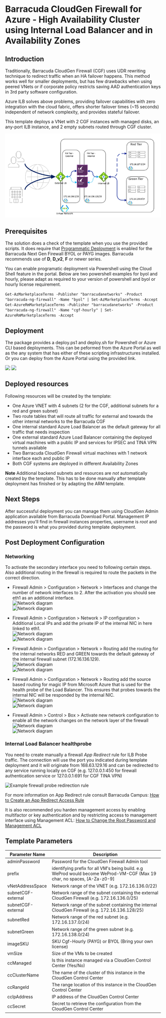 # Barracuda CloudGen Firewall for Azure - High Availability Cluster using Internal Load Balancer and in Availability Zones

## Introduction

Traditionally, Barracuda CloudGen Firewall (CGF) uses UDR rewriting technique to redirect traffic when an HA failover happens. This method works well for smaller deployments, but has few drawbacks when using peered VNets or if corporate policy restricts saving AAD authentication keys in 3rd party software configuration.

Azure ILB solves above problems, providing failover capabilities with zero integration with the cloud fabric, offers shorter failover times (~15 seconds) independent of network complexity, and provides stateful failover.

This template deploys a VNet with 2 CGF instances with managed disks, an any-port ILB instance, and 2 empty subnets routed through CGF cluster.

![Network diagram](images/cgf-ha-2nic-elb-ilb.png)

## Prerequisites

The solution does a check of the template when you use the provided scripts. It does require that [Programmatic Deployment](https://azure.microsoft.com/en-us/blog/working-with-marketplace-images-on-azure-resource-manager/) is enabled for the Barracuda Next Gen Firewall BYOL or PAYG images. Barracuda recommends use of **D**, **D_v2**, **F** or newer series. 

You can enable programatic deployment via Powershell using the Cloud Shell feature in the portal. Below are two powershell examples for byol and hourly, please adapt as required to your version of powershell and byol or hourly license requirement.

`Get-AzMarketplaceTerms -Publisher "barracudanetworks" -Product "barracuda-ng-firewall" -Name "byol" | Set-AzMarketplaceTerms -Accept`
`Get-AzureRmMarketplaceTerms -Publisher "barracudanetworks" -Product "barracuda-ng-firewall" -Name "cgf-hourly" | Set-AzureRmMarketplaceTerms -Accept`

## Deployment

The package provides a deploy.ps1 and deploy.sh for Powershell or Azure CLI based deployments. This can be peformed from the Azure Portal as well as the any system that has either of these scripting infrastructures installed. Or you can deploy from the Azure Portal using the provided link.

<a href="https://portal.azure.com/#create/Microsoft.Template/uri/https%3A%2F%2Fraw.githubusercontent.com%2Fbarracudanetworks%2Fngf-azure-templates%2Fmaster%2Fcontrib%2FCGF-Quickstart-HA-2NIC-AZ-ELB-ILB-STD%2Fazuredeploy.json" target="_blank"><img src="https://aka.ms/deploytoazurebutton"/></a>
<a href="http://armviz.io/#/?load=https%3A%2F%2Fraw.githubusercontent.com%2Fbarracudanetworks%2Fngf-azure-templates%2Fmaster%2Fcontrib%2FCGF-Quickstart-HA-2NIC-Az-ELB-ILB-STD%2Fazuredeploy.json" target="_blank">
    <img src="http://armviz.io/visualizebutton.png"/>
</a>

## Deployed resources
Following resources will be created by the template:
- One Azure VNET with 4 subnets (2 for the CGF, additional subnets for a red and green subnet)
- Two route tables that will route all traffic for external and towards the other internal networks to the Barracuda CGF
- One internal standard Azure Load Balancer as the default gateway for all traffic that needs inspection
- One external standard Azure Load Balancer containing the deployed virtual machines with a public IP and services for IPSEC and TINA VPN tunnels available
- Two Barracuda CloudGen Firewall virtual machines with 1 network interface each and public IP
- Both CGF systems are deployed in different Availability Zones

**Note** Additional backend subnets and resources are *not* automatically created by the template. This has to be done manually after template deployment has finished or by adapting the ARM template.

## Next Steps

After successful deployment you can manage them using CloudGen Admin application available from Barracuda Download Portal. Management IP addresses you'll find in firewall instances properties, username is *root* and the password is what you provided during template deployment.

## Post Deployment Configuration

### Networking

To activate the secondary interface you need to following certain steps. Also additional routing in the firewall is required to route the packets in the correct direction. 

- Firewall Admin > Configuration > Network > Interfaces and change the number of network interfaces to 2. After the activation you should see eth1 as an additional interface. <br/>
![Network diagram](images/cgf-ha-2nic-network1.png) <br/>
![Network diagram](images/cgf-ha-2nic-network2.png)

- Firewall Admin > Configuration > Network > IP configuration > Additional Local IPs and add the private IP of the internal NIC in here linked to eth1. <br/>
![Network diagram](images/cgf-ha-2nic-network3.png) <br/>
![Network diagram](images/cgf-ha-2nic-network4.png)

- Firewall Admin > Configuration > Network > Routing add the routing for the internal networks RED and GREEN towards the default gateway of the internal firewall subnet (172.16.136.129).<br/>
![Network diagram](images/cgf-ha-2nic-network5.png) <br/>
![Network diagram](images/cgf-ha-2nic-network6.png)

- Firewall Admin > Configuration > Network > Routing add the source based routing for magic IP from Microsoft Azure that is used for the health probe of the Load Balancer. This ensures that probes towards the internal NIC will be responded by the internal NIC. <br/>
![Network diagram](images/cgf-ha-2nic-network7.png) <br/>
![Network diagram](images/cgf-ha-2nic-network8.png)

- Firewall Admin > Control > Box > Activate new network configuration to enable all the network changes on the network layer of the firewall <br/>
![Network diagram](images/cgf-ha-2nic-network9.png) <br/>
![Network diagram](images/cgf-ha-2nic-network10.png) <br/>

### Internal Load Balancer healthprobe

You need to create manually a firewall *App Redirect* rule for ILB Probe traffic. The connection will use the port you indicated during template deployment and it will originate from 168.63.129.16 and can be redirected to any service running locally on CGF (e.g. 127.0.0.1:450 for firewall authentication service or 127.0.0.1:691 for CGF TINA VPN)

![Example firewall probe redirection rule](images/ProbeFirewallRule.png)

For more information on App Redirect rule consult Barracuda Campus: [How to Create an App Redirect Access Rule](https://campus.barracuda.com/doc/98210201/)

It is also recommended you harden management access by enabling multifactor or key authentication and by restricting access to management interface using Management ACL: [How to Change the Root Password and Management ACL](https://campus.barracuda.com/doc/98210587/)

## Template Parameters
| Parameter Name | Description
|---|---
adminPassword | Password for the CloudGen Firewall Admin tool 
prefix | identifying prefix for all VM's being build. e.g WeProd would become WeProd-VM-CGF (Max 19 char, no spaces, [A-Za-z0-9]
vNetAddressSpace | Network range of the VNET (e.g. 172.16.136.0/22)
subnetCGF-external | Network range of the subnet containing the external CloudGen Firewall (e.g. 172.16.136.0/25)
subnetCGF-external | Network range of the subnet containing the internal CloudGen Firewall (e.g. 172.16.136.128/25)
subnetRed | Network range of the red subnet (e.g. 172.16.137.0/24)
subnetGreen | Network range of the green subnet (e.g. 172.16.138.0/24)
imageSKU | SKU Cgf-Hourly (PAYG) or BYOL (Bring your own license)
vmSize | Size of the VMs to be created
ccManaged | Is this instance managed via a CloudGen Control Center (Yes/No)
ccClusterName | The name of the cluster of this instance in the CloudGen Control Center
ccRangeId | The range location of this instance in the CloudGen Control Center
ccIpAddress | IP address of the CloudGen Control Center
ccSecret | Secret to retrieve the configuration from the CloudGen Control Center
